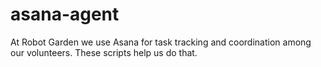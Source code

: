 # asana-agent
At Robot Garden we use Asana for task tracking and coordination among our volunteers. These scripts help us do that.
